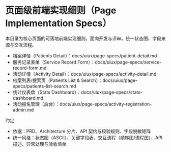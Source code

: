# 页面级前端实现细则（Page Implementation Specs）

本目录为核心页面的可落地前端实现细则，面向开发与评审，统一状态图、字段来源与交互流程。

- 档案详情（Patients Detail）：docs/uiux/page-specs/patient-detail.md
- 服务记录表单（Service Record Form）：docs/uiux/page-specs/service-record-form.md
- 活动详情（Activity Detail）：docs/uiux/page-specs/activity-detail.md
- 档案列表/搜索页（Patients List & Search）：docs/uiux/page-specs/patients-list-search.md
- 统计仪表盘（Stats Dashboard）：docs/uiux/page-specs/stats-dashboard.md
- 活动报名管理（后台）：docs/uiux/page-specs/activity-registration-admin.md

约定
- 依据：PRD、Architecture 分片、API 契约与校验规则、字段脱敏矩阵
- 统一风格：状态图（ASCII）、关键字段表、交互流程（顺序图/流程图）、API 描述、异常处理与验收清单
